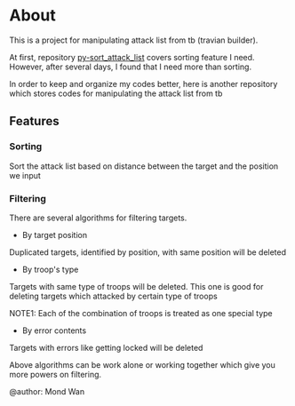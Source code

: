 # About

This is a project for manipulating attack list from tb (travian builder).

At first, repository [py-sort_attack_list][1] covers sorting feature I need.
However, after several days, I found that I need more than sorting.

In order to keep and organize my codes better, here is another repository
which stores codes for manipulating the attack list from tb

## Features

### Sorting

Sort the attack list based on distance between the target and the position we
input

### Filtering

There are several algorithms for filtering targets.

* By target position

Duplicated targets, identified by position, with same position will be deleted

* By troop's type

Targets with same type of troops will be deleted. This one is good for deleting
targets which attacked by certain type of troops

NOTE1: Each of the combination of troops is treated as one special type

* By error contents

Targets with errors like getting locked will be deleted

Above algorithms can be work alone or working together which give you more
powers on filtering.

@author: Mond Wan

[1]: https://github.com/mondwan/py-sort_attack_list
